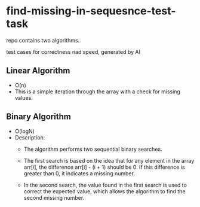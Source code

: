 
# find-missing-in-sequesnce-test-task

repo contains two algorithms.

test cases for correctness nad speed, generated by AI

## Linear Algorithm
- O(n)
- This is a simple iteration through the array with a check for missing values.

## Binary Algorithm
- O(logN)
- Description:
    - The algorithm performs two sequential binary searches.

    - The first search is based on the idea that for any element in the array arr[i], the difference arr[i] - (i + 1) should be 0. If this difference is greater than 0, it indicates a missing number.

    - In the second search, the value found in the first search is used to correct the expected value, which allows the algorithm to find the second missing number.